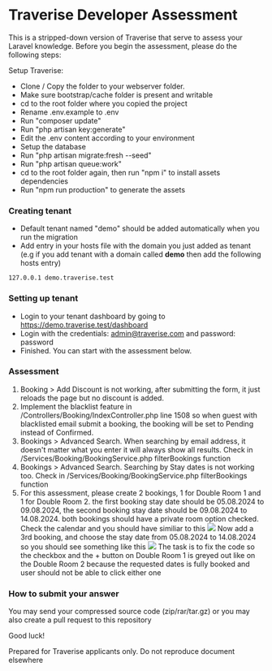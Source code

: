 # Traverise Developer Assessment

This is a stripped-down version of Traverise that serve to assess your Laravel knowledge. Before you begin the assessment, please do the following steps:

Setup Traverise:
- Clone / Copy the folder to your webserver folder.
- Make sure bootstrap/cache folder is present and writable
- cd to the root folder where you copied the project
- Rename .env.example to .env
- Run "composer update"
- Run "php artisan key:generate"
- Edit the .env content according to your environment
- Setup the database
- Run "php artisan migrate:fresh --seed"
- Run "php artisan queue:work"
- cd to the root folder again, then run "npm i" to install assets dependencies
- Run "npm run production" to generate the assets

### Creating tenant

- Default tenant named "demo" should be added automatically when you run the migration
- Add entry in your hosts file with the domain you just added as tenant (e.g if you add tenant with a domain called **demo** then add the following hosts entry)

`127.0.0.1 demo.traverise.test`

### Setting up tenant

- Login to your tenant dashboard by going to https://demo.traverise.test/dashboard
- Login with the credentials: admin@traverise.com and password: password
- Finished. You can start with the assessment below.

### Assessment

1. Booking > Add Discount is not working, after submitting the form, it just reloads the page but no discount is added.
2. Implement the blacklist feature in /Controllers/Booking/IndexController.php line 1508 so when guest with blacklisted email submit a booking, the booking will be set to Pending instead of Confirmed.
3. Bookings > Advanced Search. When searching by email address, it doesn't matter what you enter it will always show all results. Check in /Services/Booking/BookingService.php filterBookings function
4. Bookings > Advanced Search. Searching by Stay dates is not working too. Check in /Services/Booking/BookingService.php filterBookings function
5. For this assessment, please create 2 bookings, 1 for Double Room 1 and 1 for Double Room 2. the first booking stay date should be 05.08.2024 to 09.08.2024, the second booking stay date should be 09.08.2024 to 14.08.2024. both bookings should have a private room option checked. Check the calendar and you should have similiar to this
![](https://helloangga.com/assessment1.jpg)
Now add a 3rd booking, and choose the stay date from 05.08.2024 to 14.08.2024 so you should see something like this
![](https://helloangga.com/assessment2.jpg)
The task is to fix the code so the checkbox and the + button on Double Room 1 is greyed out like on the Double Room 2 because the requested dates is fully booked and user should not be able to click either one

### How to submit your answer

You may send your compressed source code (zip/rar/tar.gz) or you may also create a pull request to this repository


Good luck!

Prepared for Traverise applicants only. Do not reproduce document elsewhere